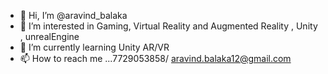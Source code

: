 - 👋 Hi, I’m @aravind_balaka
- 👀 I’m interested in Gaming, Virtual Reality and Augmented Reality , Unity , unrealEngine
- 🌱 I’m currently learning Unity AR/VR
- 📫 How to reach me ...7729053858/ aravind.balaka12@gmail.com

<!---
balakaaravind/balakaaravind is a ✨ special ✨ repository because its `README.md` (this file) appears on your GitHub profile.
You can click the Preview link to take a look at your changes.
--->
